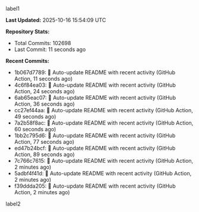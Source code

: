 
label1 
<!-- ACTIVITY_START -->
**Last Updated:** 2025-10-16 15:54:09 UTC

**Repository Stats:**
- Total Commits: 102698
- Last Commit: 11 seconds ago

**Recent Commits:**
- 1b067d7789: 🤖 Auto-update README with recent activity (GitHub Action, 11 seconds ago)
- 4c6f84ea03: 🤖 Auto-update README with recent activity (GitHub Action, 24 seconds ago)
- 6ab65eac07: 🤖 Auto-update README with recent activity (GitHub Action, 36 seconds ago)
- cc27ef44aa: 🤖 Auto-update README with recent activity (GitHub Action, 49 seconds ago)
- 7a2b58f8ac: 🤖 Auto-update README with recent activity (GitHub Action, 60 seconds ago)
- 1bb2c795d6: 🤖 Auto-update README with recent activity (GitHub Action, 77 seconds ago)
- ed47b24bcf: 🤖 Auto-update README with recent activity (GitHub Action, 89 seconds ago)
- 7c766c7615: 🤖 Auto-update README with recent activity (GitHub Action, 2 minutes ago)
- 5adbf4f41d: 🤖 Auto-update README with recent activity (GitHub Action, 2 minutes ago)
- f39ddda205: 🤖 Auto-update README with recent activity (GitHub Action, 2 minutes ago)
<!-- ACTIVITY_END -->

label2
